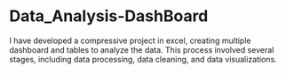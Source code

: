 # Data_Analysis-DashBoard
I have developed a compressive project in excel, creating multiple dashboard and tables to analyze the data. This process involved several stages, including data processing, data cleaning, and data visualizations.
